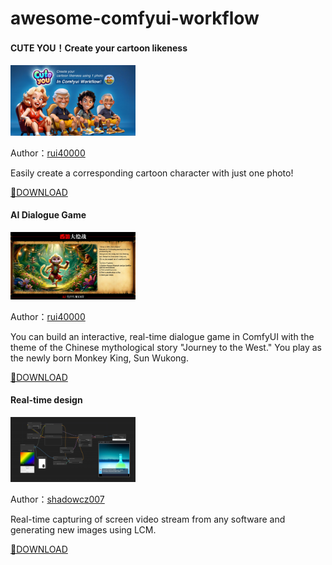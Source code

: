 # awesome-comfyui-workflow

#### CUTE YOU！Create your cartoon likeness

<p align="left">
  <img src="./workflow/cute-you-v1.jpg" width="200">
</p>

Author：[rui40000](https://github.com/rui40000)

Easily create a corresponding cartoon character with just one photo!

[🔗DOWNLOAD](./workflow/cute-you-v1.json)

#### AI Dialogue Game <Journey to the West>

<p align="left">
  <img src="./workflow/ai-dialogue-game-journey-to-the-west-v1.jpg" width="200">
</p>

Author：[rui40000](https://github.com/rui40000)

You can build an interactive, real-time dialogue game in ComfyUI with the theme of the Chinese mythological story "Journey to the West." You play as the newly born Monkey King, Sun Wukong.

[🔗DOWNLOAD](./workflow/ai-dialogue-game-journey-to-the-west-v1.json)



#### Real-time design

<p align="left">
  <img src="./workflow/real-time-design-v1.png" width="200">
</p>

Author：[shadowcz007](https://github.com/shadowcz007)

Real-time capturing of screen video stream from any software and generating new images using LCM.

[🔗DOWNLOAD](./workflow/real-time-design-v1.json)